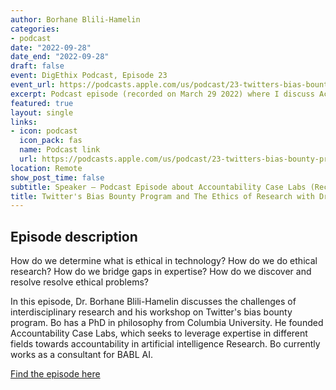 ```yaml
---
author: Borhane Blili-Hamelin
categories:
- podcast
date: "2022-09-28"
date_end: "2022-09-28"
draft: false
event: DigEthix Podcast, Episode 23
event_url: https://podcasts.apple.com/us/podcast/23-twitters-bias-bounty-program-and-the-ethics/id1569434480?i=1000580955152
excerpt: Podcast episode (recorded on March 29 2022) where I discuss Accountability Case Labs work leading up to Mozilla Festival 2022.
featured: true
layout: single
links:
- icon: podcast
  icon_pack: fas
  name: Podcast link
  url: https://podcasts.apple.com/us/podcast/23-twitters-bias-bounty-program-and-the-ethics/id1569434480?i=1000580955152
location: Remote
show_post_time: false
subtitle: Speaker — Podcast Episode about Accountability Case Labs (Recorded in March 2022)
title: Twitter's Bias Bounty Program and The Ethics of Research with Dr. Borhane Blili-Hamelin
---
```

## Episode description

How do we determine what is ethical in technology? How do we do ethical research? How do we bridge gaps in expertise? How do we discover and resolve resolve ethical problems?

In this episode, Dr. Borhane Blili-Hamelin discusses the challenges of interdisciplinary research and his workshop on Twitter's bias bounty program. Bo has a PhD in philosophy from Columbia University. He founded Accountability Case Labs, which seeks to leverage expertise in different fields towards accountability in artificial intelligence Research. Bo currently works as a consultant for BABL AI.

[Find the episode here](https://podcasts.apple.com/us/podcast/23-twitters-bias-bounty-program-and-the-ethics/id1569434480?i=1000580955152)